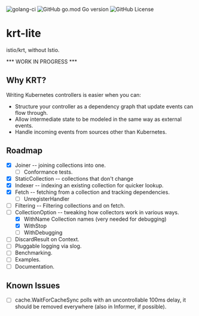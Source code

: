 ![golang-ci](https://github.com/kalexmills/krt-lite/actions/workflows/golang-ci.yml/badge.svg?branch=main)
![GitHub go.mod Go version](https://img.shields.io/github/go-mod/go-version/kalexmills/krt-lite)
![GitHub License](https://img.shields.io/github/license/kalexmills/krt-lite)

# krt-lite

istio/krt, without Istio.

*** WORK IN PROGRESS ***

## Why KRT?

Writing Kubernetes controllers is easier when you can:
- Structure your controller as a dependency graph that update events can flow through.
- Allow intermediate state to be modeled in the same way as external events.
- Handle incoming events from sources other than Kubernetes.

## Roadmap
- [X] Joiner -- joining collections into one.
  - [ ] Conformance tests.
- [X] StaticCollection -- collections that don't change
- [X] Indexer -- indexing an existing collection for quicker lookup.
- [X] Fetch -- fetching from a collection and tracking dependencies.
  - [ ] UnregisterHandler
- [ ] Filtering -- Filtering collections and on fetch.
- [ ] CollectionOption -- tweaking how collectors work in various ways.
  - [X] WithName Collection names (very needed for debugging)
  - [X] WithStop
  - [ ] WithDebugging
- [ ] DiscardResult on Context.
- [ ] Pluggable logging via slog.
- [ ] Benchmarking.
- [ ] Examples.
- [ ] Documentation.

## Known Issues
- [ ] cache.WaitForCacheSync polls with an uncontrollable 100ms delay, it should be removed everywhere (also in Informer, if possible).
